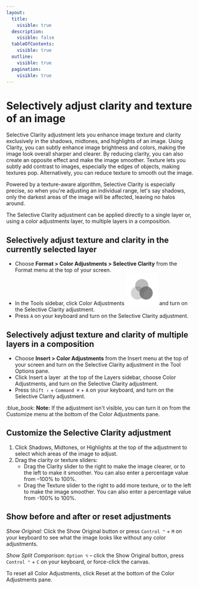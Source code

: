 ```yaml
---
layout:
  title:
    visible: true
  description:
    visible: false
  tableOfContents:
    visible: true
  outline:
    visible: true
  pagination:
    visible: true
---
```


# Selectively adjust clarity and texture of an image

Selective Clarity adjustment lets you enhance image texture and clarity exclusively in the shadows, midtones, and highlights of an image. Using Clarity, you can subtly enhance image brightness and colors, making the image look overall sharper and clearer. By reducing clarity, you can also create an opposite effect and make the image smoother. Texture lets you subtly add contrast to images, especially the edges of objects, making textures pop. Alternatively, you can reduce texture to smooth out the image.

Powered by a texture-aware algorithm, Selective Clarity is especially precise, so when you're adjusting an individual range, let's say shadows, only the darkest areas of the image will be affected, leaving no halos around.

The Selective Clarity adjustment can be applied directly to a single layer or, using a color adjustments layer, to multiple layers in a composition.

## Selectively adjust texture and clarity in the currently selected layer

* Choose **Format > Color Adjustments > Selective Clarity** from the Format menu at the top of your screen.
* In the Tools sidebar, click Color Adjustments <img src="../.gitbook/assets/Color-Adjustments.png" alt="" data-size="line"> and turn on the Selective Clarity adjustment.
* Press `A` on your keyboard and turn on the Selective Clarity adjustment.

## Selectively adjust texture and clarity of multiple layers in a composition

* Choose **Insert > Color Adjustments** from the Insert menu at the top of your screen and turn on the Selective Clarity adjustment in the Tool Options pane.
* Click Insert a layer <img src="https://help.pixelmator.com/pixelmator-pro/3.5/assets/English/1648724547000.png" alt="" data-size="line"> at the top of the Layers sidebar, choose Color Adjustments, and turn on the Selective Clarity adjustment.
* Press `Shift ⇧` + `Command ⌘` + `A` on your keyboard, and turn on the Selective Clarity adjustment.

:blue\_book: **Note:** If the adjustment isn't visible, you can turn it on from the Customize menu at the bottom of the Color Adjustments pane.

## Customize the Selective Clarity adjustment

1. Click Shadows, Midtones, or Highlights at the top of the adjustment to select which areas of the image to adjust.
2. Drag the clarity or texture sliders:
   * Drag the Clarity slider to the right to make the image clearer, or to the left to make it smoother. You can also enter a percentage value from –100% to 100%.
   * Drag the Texture slider to the right to add more texture, or to the left to make the image smoother. You can also enter a percentage value from -100% to 100%.

## Show before and after or reset adjustments

_Show Original:_ Click the Show Original button or press `Control ⌃` + `M` on your keyboard to see what the image looks like without any color adjustments.

_Show Split Comparison:_ `Option ⌥` – click the Show Original button, press `Control ⌃` + `C` on your keyboard, or force-click the canvas.

To reset all Color Adjustments, click Reset at the bottom of the Color Adjustments pane.
